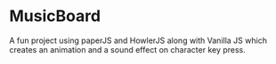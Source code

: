 # MusicBoard
A fun project using paperJS and HowlerJS along with Vanilla JS which creates an animation and a sound effect on character key press.
